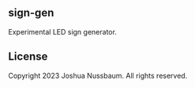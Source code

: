 sign-gen
--------

Experimental LED sign generator.

## License

Copyright 2023 Joshua Nussbaum. All rights reserved.
